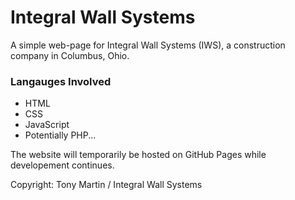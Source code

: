 # Integral Wall Systems
A simple web-page for Integral Wall Systems (IWS), a construction company in Columbus, Ohio.

### Langauges Involved
- HTML
- CSS
- JavaScript
- Potentially PHP...

The website will temporarily be hosted on GitHub Pages while developement continues.

Copyright: Tony Martin / Integral Wall Systems
